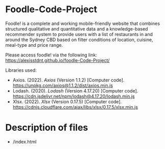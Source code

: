 # Foodle-Code-Project
Foodle! is a complete and working mobile-friendly website that combines structured qualitative and quantitative data and a knowledge-based recommender system to provide users with a list of restaurants in and around the Sydney CBD based on filter conditions of location, cuisine, meal-type and price range.

Please access foodle! via the following link: https://alexisstdnt.github.io/foodle-Code-Project/ 

Libraries used: 
- Axios. (2022). _Axios_ (Version 1.1.2) [Computer code]. https://unpkg.com/axios@1.1.2/dist/axios.min.js 
- Lodash. (2020). _Lodash_ (Version 4.17.20) [Computer code]. https://cdn.jsdelivr.net/npm/lodash@4.17.20/lodash.min.js 
- Xlsx. (2022). _Xlsx_ (Version 0.17.5) [Computer code]. https://cdnjs.cloudflare.com/ajax/libs/xlsx/0.17.5/xlsx.min.js  

# Description of files 
- /index.html 
